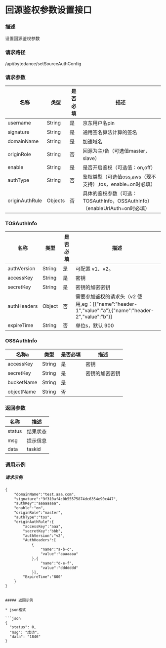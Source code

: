 # 回源鉴权参数设置接口

### 描述

设置回源鉴权参数



### 请求路径

/api/bytedance/setSourceAuthConfig



### 请求参数

| **名称**       | **类型** | **是否必填** | **描述**                                                     |
| -------------- | -------- | ------------ | ------------------------------------------------------------ |
| username       | String   | 是           | 京东用户名pin                                                |
| signature      | String   | 是           | 通用签名算法计算的签名                                       |
| domainName     | String   | 是           | 加速域名                                                     |
| originRole     | String   | 否           | 回源为主/备（可选值master，slave）                           |
| enable         | String   | 是           | 是否开启鉴权（可选值：on,off）                               |
| authType       | String   | 否           | 鉴权类型（可选值oss,aws（现不支持）,tos，enable=on时必填）   |
| originAuthRule | Objects  | 否           | 具体的鉴权参数（可选：TOSAuthInfo，OSSAuthInfo）（enableUrlAuth=on时必填） |


### TOSAuthInfo

| **名称**    | **类型** | **是否必填** | **描述**                                                     |
| ----------- | -------- | ------------ | ------------------------------------------------------------ |
| authVersion | String   | 是           | 可配置 v1、v2。                                              |
| accessKey   | String   | 是           | 密钥                                                         |
| secretKey   | String   | 是           | 密钥的加密密钥                                               |
| authHeaders | Object   | 否           | 需要参加鉴权的请求头（v2 使用,eg：[{"name":"header-1","value":"a"},{"name":"header-2","value":"b"}] |
| expireTime  | String   | 否           | 单位s，默认 900                                              |





### OSSAuthInfo

| **名称a**  | **类型** | **是否必填** | **描述**       |
| ---------- | -------- | ------------ | -------------- |
| accessKey  | String   | 是           | 密钥           |
| secretKey  | String   | 是           | 密钥的加密密钥 |
| bucketName | String   | 是           |                |
| objectName | String   | 否           |                |







### 返回参数

| **名称** | **描述** |
| -------- | -------- |
| status   | 结果状态 |
| msg      | 提示信息 |
| data     | taskid   |


### 调用示例

##### 请求示例
```html
{
	"domainName":"test.aaa.com",
	"signature":"9f310af4c0b55575874dc6354e90c447",
	"authKey":"aaaaaaaa",
	"enable":"on",
	"originRole":"master",
	"authType":"tos",
	"originAuthRule":{
		"accessKey":"aaa",
		"secretKey":"bbb",
		"authVersion":"v2",
		"AuthHeaders":[
			{
				"name":"a-b-c",
				"value":"aaaaaaa"
			},{
				"name":"d-e-f",
				"value":"ddddddd"
			}],
		"ExpireTime":"800"
	}
}
```
```

##### 返回示例

* json格式

​```json
{
  "status": 0,
  "msg": "成功",
  "data": "1846"
}
```

```

```
